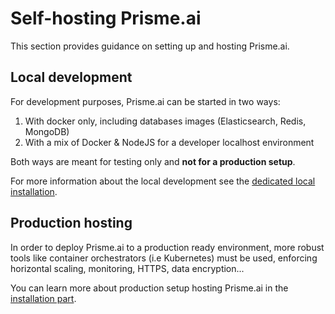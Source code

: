 # Self-hosting Prisme.ai

This section provides guidance on setting up and hosting Prisme.ai.

## Local development  

For development purposes, Prisme.ai can be started in two ways:  

1. With docker only, including databases images (Elasticsearch, Redis, MongoDB)  
2. With a mix of Docker & NodeJS for a developer localhost environment

Both ways are meant for testing only and **not for a production setup**.  

For more information about the local development see the [dedicated local installation](./installation/local/index.md).

## Production hosting  

In order to deploy Prisme.ai to a production ready environment, more robust tools like container orchestrators (i.e Kubernetes) must be used, enforcing horizontal scaling, monitoring, HTTPS, data encryption...  

You can learn more about production setup hosting Prisme.ai in the [installation part](./installation/index.md).